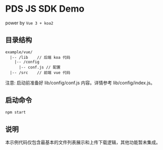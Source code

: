 # PDS JS SDK Demo

power by `Vue 3 + koa2`

## 目录结构

```
example/vue/
  |-- /lib    // 后端 koa 代码
    |-- /config
      |-- conf.js // 配置
  |-- /src    // 前端 vue 代码
```

注意: 启动前准备好 lib/config/conf.js 内容。详情参考 lib/config/index.js。


## 启动命令

```bash
npm start
```

## 说明

本示例代码仅包含最基本的文件列表展示和上传下载逻辑，其他功能暂未集成。

